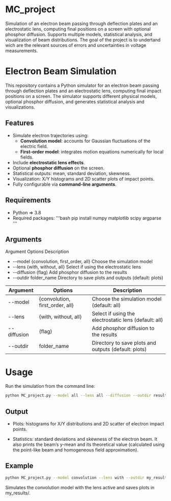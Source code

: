 
# MC_project
Simulation of an electron beam passing through deflection plates and an electrostatic lens, computing final positions on a screen with optional phosphor diffusion. Supports multiple models, statistical analysis, and visualization of beam distributions. The goal of the project is to undertand wich are the relevant sources of errors and uncertainties in voltage measurements.

# Electron Beam Simulation

This repository contains a Python simulator for an electron beam passing through deflection plates and an electrostatic lens, computing final impact positions on a screen. The simulator supports different physical models, optional phosphor diffusion, and generates statistical analysis and visualizations.

## Features

- Simulate electron trajectories using:
  - **Convolution model**: accounts for Gaussian fluctuations of the electric field.
  - **First-order model**: integrates motion equations numerically for local fields.
- Include **electrostatic lens effects**.
- Optional **phosphor diffusion** on the screen.
- Statistical outputs: mean, standard deviation, skewness.
- Visualization: X/Y histograms and 2D scatter plots of impact points.
- Fully configurable via **command-line arguments**.

## Requirements

- Python => 3.8
- Required packages:
  '''bash
  pip install numpy matplotlib scipy argparse
  '''



## Arguments
 Argument    Options Description
- --model {convolution, first_order, all} Choose the simulation model
- --lens	{with, without, all}    Select if using the electrostatic lens
- --diffusion	(flag)  Add phosphor diffusion to the results
- --outdir	folder_name Directory to save plots and outputs (default: plots)

| Argument | Options | Description |
| ------------- | ------------- | ------------- |
| --model  |{convolution, first_order, all}  | Choose the simulation model (default: all) |
| --lens  | {with, without, all}  | Select if using the electrostatic lens (default: all)|
| --diffusion  | (flag)  | Add phosphor diffusion to the results |
| --outdir  | folder_name  | Directory to save plots and outputs (default: plots) |

# Usage
Run the simulation from the command line:

```bash
python MC_project.py --model all --lens all --diffusion --outdir results
```

## Output
- Plots: histograms for X/Y distributions and 2D scatter of electron impact points.

- Statistics: standard deviations and skewness of the electron beam. It also prints the beam’s y-mean and its theoretical value (calculated using the point-like beam and homogeneous field approximation).


## Example
```bash
python MC_project.py --model convolution --lens with --outdir my_results
```

Simulates the convolution model with the lens active and saves plots in my_results/.



